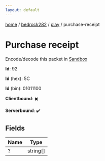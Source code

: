 ```yaml
---
layout: default
---
```


[home](/)  /  [bedrock282](/protocol/bedrock282)  /  [play](/protocol/bedrock282/play)  /  purchase-receipt

# Purchase receipt

Encode/decode this packet in [Sandbox](../../../sandbox/bedrock282#Play.PurchaseReceipt)

**Id**: 92

**Id** (hex): 5C

**Id** (bin): 01011100

**Clientbound**: ✖️

**Serverbound**: ✔️

## Fields

Name | Type
---|---
? | string[]
